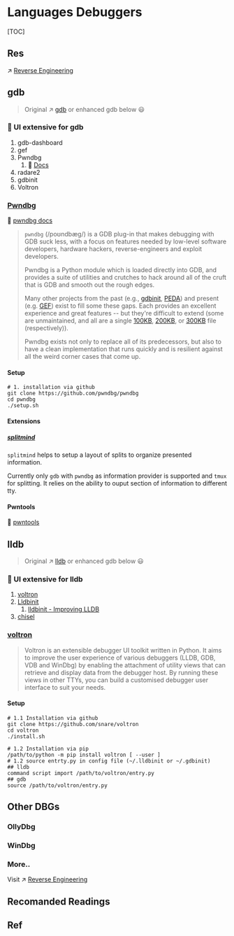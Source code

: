 # Languages Debuggers

[TOC]



## Res
↗ [Reverse Engineering](../../../CyberSecurity/🥇%20Best%20Practice/Reverse%20Engineering/Reverse%20Engineering.md)


## gdb

> Original ↗ [gdb](GCC/gdb/gdb.md) or enhanced gdb below 😃

### 🌈 UI extensive for gdb

1. gdb-dashboard
2. gef
3. Pwndbg
   1. 📂 [Docs](https://github.com/pwndbg/pwndbg/blob/dev/FEATURES.md)
4. radare2
5. gdbinit
6. Voltron


### [Pwndbg](https://github.com/pwndbg/pwndbg)

📂 [pwndbg docs](https://browserpwndbg.readthedocs.io/en/docs/)

> `pwndbg` (/poʊndbæg/) is a GDB plug-in that makes debugging with GDB suck less, with a focus on features needed by low-level software developers, hardware hackers, reverse-engineers and exploit developers.
> 
> Pwndbg is a Python module which is loaded directly into GDB, and provides a suite of utilities and crutches to hack around all of the cruft that is GDB and smooth out the rough edges.
> 
> Many other projects from the past (e.g., [gdbinit](https://github.com/gdbinit/Gdbinit), [PEDA](https://github.com/longld/peda)) and present (e.g. [GEF](https://github.com/hugsy/gef)) exist to fill some these gaps. Each provides an excellent experience and great features -- but they're difficult to extend (some are unmaintained, and all are a single [100KB](https://github.com/gdbinit/Gdbinit/blob/master/gdbinit), [200KB](https://github.com/longld/peda/blob/master/peda.py), or [300KB](https://github.com/hugsy/gef/blob/master/gef.py) file (respectively)).
> 
> Pwndbg exists not only to replace all of its predecessors, but also to have a clean implementation that runs quickly and is resilient against all the weird corner cases that come up.


#### Setup 
```shell
# 1. installation via github
git clone https://github.com/pwndbg/pwndbg
cd pwndbg 
./setup.sh
```

#### Extensions
##### [splitmind](https://github.com/jerdna-regeiz/splitmind)
`splitmind` helps to setup a layout of splits to organize presented information.

Currently only `gdb` with `pwndbg` as information provider is supported and `tmux` for splitting. It relies on the ability to ouput section of information to different tty.

#### Pwntools
📂 [pwntools](https://github.com/Gallopsled/pwntools)



## lldb

> Original ↗ [lldb](LLVM/lldb/lldb.md) or enhanced gdb below 😃

### 🌈 UI extensive for lldb
1. [voltron](https://github.com/snare/voltron)
2. [Lldbinit](https://github.com/gdbinit/lldbinit) 
   1. [lldbinit - Improving LLDB](https://reverse.put.as/2018/01/15/lldbinit-improving-lldb/)
3. [chisel](https://github.com/facebook/chisel) 


### [voltron](https://github.com/snare/voltron)

> Voltron is an extensible debugger UI toolkit written in Python. It aims to improve the user experience of various debuggers (LLDB, GDB, VDB and WinDbg) by enabling the attachment of utility views that can retrieve and display data from the debugger host. By running these views in other TTYs, you can build a customised debugger user interface to suit your needs.


#### Setup
```shell
# 1.1 Installation via github
git clone https://github.com/snare/voltron
cd voltron
./install.sh

# 1.2 Installation via pip
/path/to/python -m pip install voltron [ --user ]
# 1.2 source entrty.py in config file (~/.lldbinit or ~/.gdbinit)
## lldb
command script import /path/to/voltron/entry.py
## gdb
source /path/to/voltron/entry.py

```


## Other DBGs
### OllyDbg

### WinDbg

### More..
Visit ↗ [Reverse Engineering](../../../CyberSecurity/🥇%20Best%20Practice/Reverse%20Engineering/Reverse%20Engineering.md)



## Recomanded Readings
[「pwn」调试：gdb+pwndbg食用指南]:https://blog.csdn.net/Breeze_CAT/article/details/103789233
[gdb 的配置、插件plugin与多彩显示]:https://www.cnblogs.com/welhzh/p/13958736.html


## Ref
